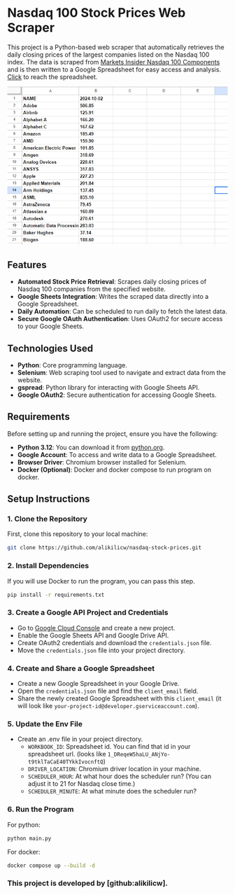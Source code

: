 # Nasdaq 100 Stock Prices Web Scraper

This project is a Python-based web scraper that automatically retrieves the daily closing prices of the largest companies listed on the Nasdaq 100 index. The data is scraped from [Markets Insider Nasdaq 100 Components](https://markets.businessinsider.com/index/components/nasdaq_100) and is then written to a Google Spreadsheet for easy access and analysis. [Click](https://docs.google.com/spreadsheets/d/1_DReqeQ5haLU_CNjYo-t9tclTaCaE40tYkkIvocnvtQ/edit?gid=0#gid=0) to reach the spreadsheet.

![Project Screenshot](image.png)

## Features
- **Automated Stock Price Retrieval**: Scrapes daily closing prices of Nasdaq 100 companies from the specified website.
- **Google Sheets Integration**: Writes the scraped data directly into a Google Spreadsheet.
- **Daily Automation**: Can be scheduled to run daily to fetch the latest data.
- **Secure Google OAuth Authentication**: Uses OAuth2 for secure access to your Google Sheets.

## Technologies Used
- **Python**: Core programming language.
- **Selenium**: Web scraping tool used to navigate and extract data from the website.
- **gspread**: Python library for interacting with Google Sheets API.
- **Google OAuth2**: Secure authentication for accessing Google Sheets.

## Requirements

Before setting up and running the project, ensure you have the following:

- **Python 3.12**: You can download it from [python.org](https://www.python.org/downloads/).
- **Google Account**: To access and write data to a Google Spreadsheet.
- **Browser Driver**: Chromium browser installed for Selenium.
- **Docker (Optional)**: Docker and docker compose to run program on docker. 

## Setup Instructions

### 1. Clone the Repository
First, clone this repository to your local machine:

```bash
git clone https://github.com/alikilicw/nasdaq-stock-prices.git
```

### 2. Install Dependencies
If you will use Docker to run the program, you can pass this step.
```bash
pip install -r requirements.txt
```

### 3. Create a Google API Project and Credentials

- Go to [Google Cloud Console](https://console.cloud.google.com/) and create a new project.
- Enable the Google Sheets API and Google Drive API.
- Create OAuth2 credentials and download the `credentials.json` file.
- Move the `credentials.json` file into your project directory.

### 4. Create and Share a Google Spreadsheet

- Create a new Google Spreadsheet in your Google Drive.
- Open the `credentials.json` file and find the `client_email` field.
- Share the newly created Google Spreadsheet with this `client_email` (it will look like `your-project-id@developer.gserviceaccount.com`).

### 5. Update the Env File

- Create an .env file in your project directory.
    - `WORKBOOK_ID`: Spreadsheet id. You can find that id in your spreadsheet url. (looks like `1_DReqeW5haLU_ANjYo-t9tklTaCaE40TYkkIvocnftQ`)
    - `DRIVER_LOCATION`: Chromium driver location in your machine.
    - `SCHEDULER_HOUR`: At what hour does the scheduler run? (You can adjust it to 21 for Nasdaq close time.)
    - `SCHEDULER_MINUTE`: At what minute does the scheduler run?

### 6. Run the Program

For python:
```bash
python main.py
```

For docker:
```bash
docker compose up --build -d
```

### This project is developed by [github:alikilicw].